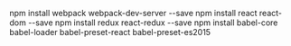 npm install webpack webpack-dev-server --save
npm install react react-dom --save
npm install redux react-redux --save
npm install babel-core babel-loader babel-preset-react babel-preset-es2015